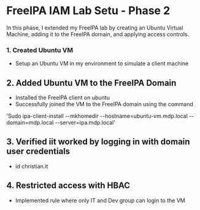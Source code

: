 # FreeIPA IAM Lab Setu - Phase 2

In this phase, I extended my FreeIPA lab by creating an Ubuntu Virtual Machine, adding it to the FreeIPA domain, and applying access controls.

### 1. Created Ubuntu VM
- Setup an Ubuntu VM in my environment to simulate a client machine

## 2. Added Ubuntu VM to the FreeIPA Domain
- Installed the FreeIPA client on ubuntu
- Successfully joined the VM to the FreeIPA domain using the command

'Sudo ipa-client-install --mkhomedir --hostname=ubuntu-vm.mdp.local --domain=mdp.local --server=ipa.mdp.local'

## 3. Verified iit worked by logging in with domain user credentials

 - id christian.it

 ## 4. Restricted access with HBAC
 - Implemented rule where only IT and Dev group can login to the VM 

 

